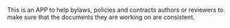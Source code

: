 This is an APP to help bylaws, policies and contracts authors or reviewers to make sure that the documents they are working on are consistent.
